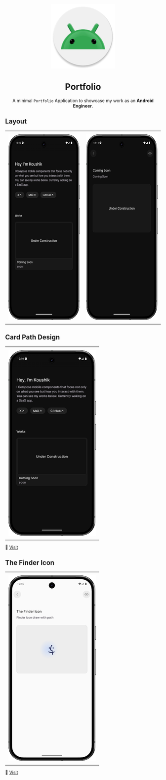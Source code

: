 <div align="center">
  <img width="208" height="208" src="app/src/main/res/mipmap-xxxhdpi/ic_launcher_round.webp" alt="Portfolio Logo">
  <h1><b>Portfolio</b></h1>
  <p>
    A minimal <code>Portfolio</code> Application to showcase my work as an <strong>Android Engineer</strong>.
  </p>
</div>

 ## **Layout**

<table>
  <tr>
    <td style="padding: 10px;">
      <img height="600" src="app/src/main/res/drawable/home_screen_demo.png" alt="demo_home_screen">
    </td>
    <td style="padding: 10px;">
      <img height="600" src="app/src/main/res/drawable/detail_screen_demo.png" alt="demo_detail_screen">
    </td>
  </tr>
</table>



## **Card Path Design** 
<div>
  <table>
  <tr>
    <td style="padding: 10px;">
      <img height="600" src="app/src/main/res/drawable/home_screen_demo.png" alt="demo_home_screen">
    </td>
      </tr>
</table>
    <p>
    🔗 
      <a href="https://github.com/koushikc-125/Portfolio/blob/main/app/src/main/java/com/example/portfolio/components/CardDesign.kt">Visit</a>
  </p>
  
</div>



## **The Finder Icon**

<div>
  <table>
  <tr>
    <td style="padding: 10px;">
    <img height="600" src="app/src/main/res/drawable/finder_icon.png" alt="finder_icon">
      </td>
      </tr>
</table>
  <p>
    🔗 
    <a href="https://github.com/koushikc-125/Portfolio/blob/main/app/src/main/java/com/example/portfolio/components/GradientWithIcon.kt">
  Visit
</a>
  </p>
  
</div>
